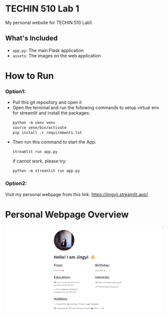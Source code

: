 # TECHIN 510 Lab 1

My personal website for TECHIN 510 Lab1.

## What's Included

- `app.py`: The main Flask application
- `assets`: The images on the web application


# How to Run
### Option1:
- Pull this git repository and open it
- Open the ternimal and run the following commands to setup virtual env for streamlit and install the packages:
  ```
  python -m venv venv
  source vene/bin/activate
  pip install -r requirements.txt
  ```
- Then run this command to start the App:
  ```
  streamlit run app.py
  ```
  if cannot work, please try:
  ```
  python -m streanlit run app.py
  ```
### Option2:
Visit my personal webpage from this link:
https://jingyii.streamlit.app/

# Personal Webpage Overview
![Alt text](assets/web_preview.png)

